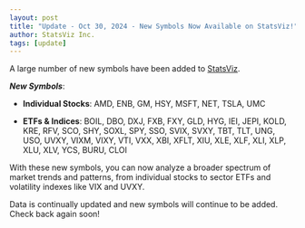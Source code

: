 ```yaml
---
layout: post
title: "Update - Oct 30, 2024 - New Symbols Now Available on StatsViz!"
author: StatsViz Inc. 
tags: [update]
---
```


A large number of new symbols have been added to [StatsViz](https://www.statsviz.com/).  

***New Symbols***:

- **Individual Stocks**: AMD, ENB, GM, HSY, MSFT, NET, TSLA, UMC

- **ETFs & Indices**: BOIL, DBO, DXJ, FXB, FXY, GLD, HYG, IEI, JEPI, KOLD, KRE, RFV, SCO, SHY, SOXL, SPY, SSO, SVIX, SVXY, TBT, TLT, UNG, USO, UVXY, VIXM, VIXY, VTI, VXX, XBI, XFLT, XIU, XLE, XLF, XLI, XLP, XLU, XLV, YCS, BURU, CLOI

With these new symbols, you can now analyze a broader spectrum of market trends and patterns, from individual stocks to sector ETFs and volatility indexes like VIX and UVXY.

Data is continually updated and new symbols will continue to be added. Check back again soon! 